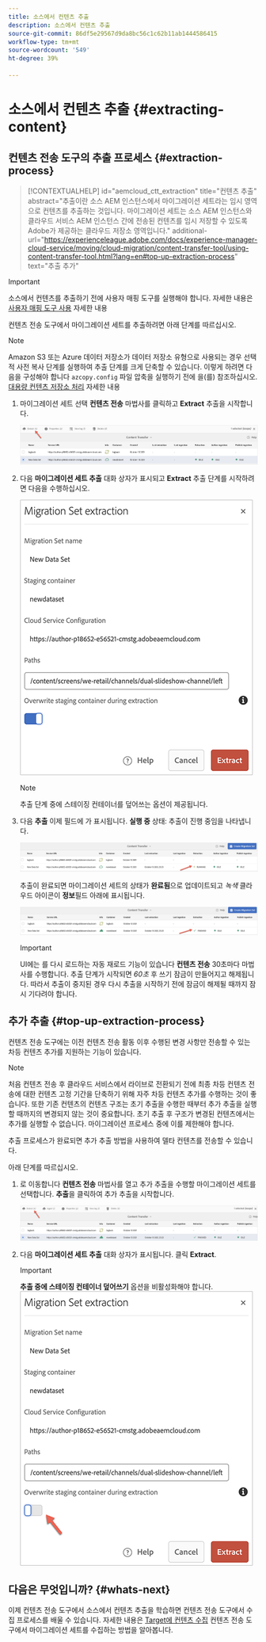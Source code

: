 ```yaml
---
title: 소스에서 컨텐츠 추출
description: 소스에서 컨텐츠 추출
source-git-commit: 86df5e29567d9da8bc56c1c62b11ab1444586415
workflow-type: tm+mt
source-wordcount: '549'
ht-degree: 39%

---
```



# 소스에서 컨텐츠 추출 {#extracting-content}

## 컨텐츠 전송 도구의 추출 프로세스 {#extraction-process}

>[!CONTEXTUALHELP]
>id="aemcloud_ctt_extraction"
>title="컨텐츠 추출"
>abstract="추출이란 소스 AEM 인스턴스에서 마이그레이션 세트라는 임시 영역으로 컨텐츠를 추출하는 것입니다. 마이그레이션 세트는 소스 AEM 인스턴스와 클라우드 서비스 AEM 인스턴스 간에 전송된 컨텐츠를 임시 저장할 수 있도록 Adobe가 제공하는 클라우드 저장소 영역입니다."
>additional-url="https://experienceleague.adobe.com/docs/experience-manager-cloud-service/moving/cloud-migration/content-transfer-tool/using-content-transfer-tool.html?lang=en#top-up-extraction-process" text="추출 추가"

>[!IMPORTANT]
>소스에서 컨텐츠를 추출하기 전에 사용자 매핑 도구를 실행해야 합니다. 자세한 내용은 [사용자 매핑 도구 사용](https://experienceleague.adobe.com/docs/experience-manager-cloud-service/moving/cloud-migration/content-transfer-tool/user-mapping-tool/using-user-mapping-tool.html?lang=en) 자세한 내용

컨텐츠 전송 도구에서 마이그레이션 세트를 추출하려면 아래 단계를 따르십시오.
>[!NOTE]
>Amazon S3 또는 Azure 데이터 저장소가 데이터 저장소 유형으로 사용되는 경우 선택적 사전 복사 단계를 실행하여 추출 단계를 크게 단축할 수 있습니다. 이렇게 하려면 다음을 구성해야 합니다 `azcopy.config` 파일 압축을 실행하기 전에 을(를) 참조하십시오. [대용량 컨텐츠 저장소 처리](https://experienceleague.adobe.com/docs/experience-manager-cloud-service/moving/cloud-migration/content-transfer-tool/handling-large-content-repositories.html?lang=en) 자세한 내용

1. 마이그레이션 세트 선택 **컨텐츠 전송** 마법사를 클릭하고 **Extract** 추출을 시작합니다.

   ![이미지](/help/move-to-cloud-service/content-transfer-tool/assets-ctt/extraction-01.png)

1. 다음 **마이그레이션 세트 추출** 대화 상자가 표시되고 **Extract** 추출 단계를 시작하려면 다음을 수행하십시오.

   ![이미지](/help/move-to-cloud-service/content-transfer-tool/assets-ctt/extraction-02.png)

   >[!NOTE]
   >추출 단계 중에 스테이징 컨테이너를 덮어쓰는 옵션이 제공됩니다.

1. 다음 **추출** 이제 필드에 가 표시됩니다. **실행 중** 상태: 추출이 진행 중임을 나타냅니다.

   ![이미지](/help/move-to-cloud-service/content-transfer-tool/assets-ctt/extraction-03.png)

   추출이 완료되면 마이그레이션 세트의 상태가 **완료됨**&#x200B;으로 업데이트되고 *녹색* 클라우드 아이콘이 **정보**&#x200B;필드 아래에 표시됩니다.

   ![이미지](/help/move-to-cloud-service/content-transfer-tool/assets-ctt/extraction-04.png)

   >[!IMPORTANT]
   >UI에는 를 다시 로드하는 자동 재로드 기능이 있습니다 **컨텐츠 전송** 30초마다 마법사를 수행합니다.
   >추출 단계가 시작되면 *60초* 후 쓰기 잠금이 만들어지고 해제됩니다. 따라서 추출이 중지된 경우 다시 추출을 시작하기 전에 잠금이 해제될 때까지 잠시 기다려야 합니다.

## 추가 추출 {#top-up-extraction-process}

컨텐츠 전송 도구에는 이전 컨텐츠 전송 활동 이후 수행된 변경 사항만 전송할 수 있는 차등 컨텐츠 추가를 지원하는 기능이 있습니다.

>[!NOTE]
>처음 컨텐츠 전송 후 클라우드 서비스에서 라이브로 전환되기 전에 최종 차등 컨텐츠 전송에 대한 컨텐츠 고정 기간을 단축하기 위해 자주 차등 컨텐츠 추가를 수행하는 것이 좋습니다.
>또한 기존 컨텐츠의 컨텐츠 구조는 초기 추출을 수행한 때부터 추가 추출을 실행할 때까지의 변경되지 않는 것이 중요합니다. 초기 추출 후 구조가 변경된 컨텐츠에서는 추가를 실행할 수 없습니다. 마이그레이션 프로세스 중에 이를 제한해야 합니다.

추출 프로세스가 완료되면 추가 추출 방법을 사용하여 델타 컨텐츠를 전송할 수 있습니다.

아래 단계를 따르십시오.

1. 로 이동합니다 **컨텐츠 전송** 마법사를 열고 추가 추출을 수행할 마이그레이션 세트를 선택합니다. **추출**&#x200B;을 클릭하여 추가 추출을 시작합니다.

   ![이미지](/help/move-to-cloud-service/content-transfer-tool/assets-ctt/extraction-05.png)

1. 다음 **마이그레이션 세트 추출** 대화 상자가 표시됩니다. 클릭 **Extract**.

   >[!IMPORTANT]
   >**추출 중에 스테이징 컨테이너 덮어쓰기** 옵션을 비활성화해야 합니다.
   >![이미지](/help/move-to-cloud-service/content-transfer-tool/assets-ctt/extraction-06.png)


## 다음은 무엇입니까? {#whats-next}

이제 컨텐츠 전송 도구에서 소스에서 컨텐츠 추출을 학습하면 컨텐츠 전송 도구에서 수집 프로세스를 배울 수 있습니다. 자세한 내용은 [Target에 컨텐츠 수집](/help/move-to-cloud-service/content-transfer-tool/using-content-transfer-tool/ingesting-content.md) 컨텐츠 전송 도구에서 마이그레이션 세트를 수집하는 방법을 알아봅니다.
